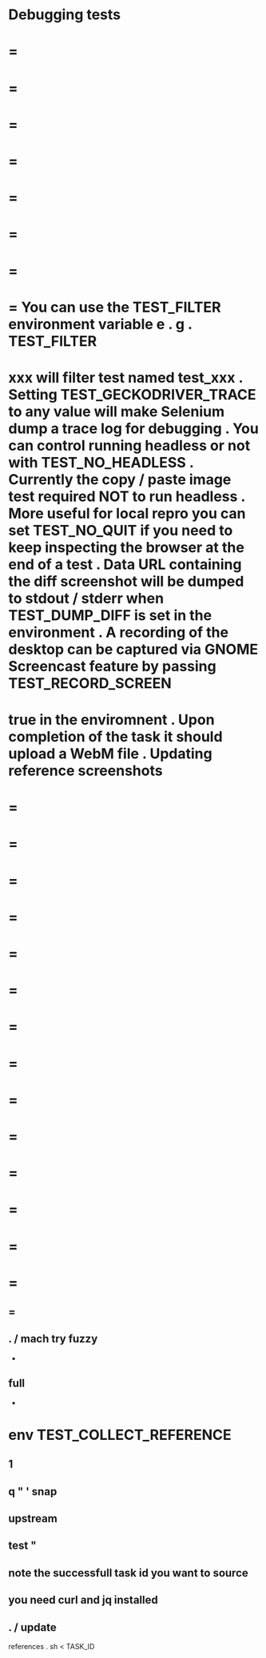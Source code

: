 Debugging
tests
=
=
=
=
=
=
=
=
=
=
=
=
=
=
=
=
You
can
use
the
TEST_FILTER
environment
variable
e
.
g
.
TEST_FILTER
=
xxx
will
filter
test
named
test_xxx
.
Setting
TEST_GECKODRIVER_TRACE
to
any
value
will
make
Selenium
dump
a
trace
log
for
debugging
.
You
can
control
running
headless
or
not
with
TEST_NO_HEADLESS
.
Currently
the
copy
/
paste
image
test
required
NOT
to
run
headless
.
More
useful
for
local
repro
you
can
set
TEST_NO_QUIT
if
you
need
to
keep
inspecting
the
browser
at
the
end
of
a
test
.
Data
URL
containing
the
diff
screenshot
will
be
dumped
to
stdout
/
stderr
when
TEST_DUMP_DIFF
is
set
in
the
environment
.
A
recording
of
the
desktop
can
be
captured
via
GNOME
Screencast
feature
by
passing
TEST_RECORD_SCREEN
=
true
in
the
enviromnent
.
Upon
completion
of
the
task
it
should
upload
a
WebM
file
.
Updating
reference
screenshots
=
=
=
=
=
=
=
=
=
=
=
=
=
=
=
=
=
=
=
=
=
=
=
=
=
=
=
=
=
=
-
.
/
mach
try
fuzzy
-
-
full
-
-
env
TEST_COLLECT_REFERENCE
=
1
-
q
"
'
snap
-
upstream
-
test
"
-
note
the
successfull
task
id
you
want
to
source
-
you
need
curl
and
jq
installed
-
.
/
update
-
references
.
sh
<
TASK_ID
>
